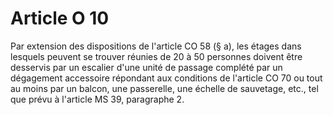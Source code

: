 # Article O 10

Par extension des dispositions de l'article CO 58 (§ a), les étages dans lesquels peuvent se trouver réunies de 20 à 50 personnes doivent être desservis par un escalier d'une unité de passage complété par un dégagement accessoire répondant aux conditions de l'article CO 70 ou tout au moins par un balcon, une passerelle, une échelle de sauvetage, etc., tel que prévu à l'article MS 39, paragraphe 2.
